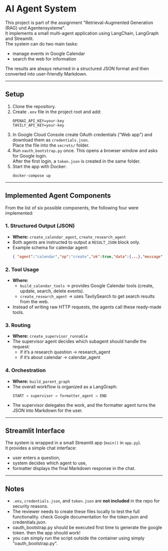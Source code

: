 # AI Agent System

This project is part of the assignment "Retrieval-Augmented Generation (RAG) und Agentensysteme".  
It implements a small multi-agent application using LangChain, LangGraph and Streamlit.  
The system can do two main tasks:
- manage events in Google Calendar
- search the web for information

The results are always returned in a structured JSON format and then converted into user-friendly Markdown.

---

## Setup

1. Clone the repository.
2. Create `.env` file in the project root and add:
   ```
   OPENAI_API_KEY=your-key
   TAVILY_API_KEY=your-key
   ```
3. In Google Cloud Console create OAuth credentials ("Web app") and download them as `credentials.json`.  
   Place the file into the `secrets/` folder.
4. Run `oauth_bootstrap.py` once. This opens a browser window and asks for Google login.  
   After the first login, a `token.json` is created in the same folder.
5. Start the app with Docker:
   ```
   docker-compose up
   ```

---

## Implemented Agent Components

From the list of six possible components, the following four were implemented:

### 1. Structured Output (JSON)
- **Where:** `create_calendar_agent`, `create_research_agent`
- Both agents are instructed to output a `RESULT_JSON` block only.  
- Example schema for calendar agent:
  ```json
  { "agent":"calendar","op":"create","ok":true,"data":{...},"message":"...", "timezone":"Europe/Berlin" }
  ```


### 2. Tool Usage
- **Where:**  
  - `build_calendar_tools` → provides Google Calendar tools (create, update, search, delete events).  
  - `create_research_agent` → uses TavilySearch to get search results from the web.
- Instead of writing raw HTTP requests, the agents call these ready-made tools.

### 3. Routing
- **Where:** `create_supervisor_runnable`
- The supervisor agent decides which subagent should handle the request:
  - if it’s a research question → research_agent  
  - if it’s about calendar → calendar_agent  

### 4. Orchestration
- **Where:** `build_parent_graph`
- The overall workflow is organized as a LangGraph:
  ```
  START → supervisor → formatter_agent → END
  ```
- The supervisor delegates the work, and the formatter agent turns the JSON into Markdown for the user.

---

## Streamlit Interface

The system is wrapped in a small Streamlit app (`main()` in `app.py`).  
It provides a simple chat interface:
- user enters a question,
- system decides which agent to use,
- formatter displays the final Markdown response in the chat.

---

## Notes

- `.env`, `credentials.json`, and `token.json` are **not included** in the repo for security reasons.  
- The reviewer needs to create these files locally to test the full functionality. check Google documentation for the token.json and credentials.json.
- oauth_bootstrap.py should be executed first time to generate the google token. then the app should work!
- you can simply run the script outside the container using simply "oauth_bootstrap.py".
